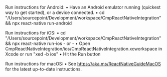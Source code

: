   Run instructions for Android:
    • Have an Android emulator running (quickest way to get started), or a device connected.
    • cd "/Users/sourcepoint/Development/workspace/CmpReactNativeIntegration" && npx react-native run-android

  Run instructions for iOS:
    • cd "/Users/sourcepoint/Development/workspace/CmpReactNativeIntegration" && npx react-native run-ios
    - or -
    • Open CmpReactNativeIntegration/ios/CmpReactNativeIntegration.xcworkspace in Xcode or run "xed -b ios"
    • Hit the Run button

  Run instructions for macOS:
    • See https://aka.ms/ReactNativeGuideMacOS for the latest up-to-date instructions.
